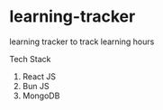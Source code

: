 # learning-tracker
learning tracker to track learning hours

Tech Stack 
1. React JS
2. Bun JS
3. MongoDB
